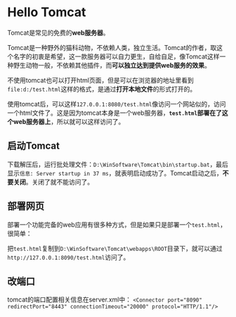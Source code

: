 # Hello Tomcat

Tomcat是常见的免费的**web服务器**。

Tomcat是一种野外的猫科动物，不依赖人类，独立生活。Tomcat的作者，取这个名字的初衷是希望，这一款服务器可以自力更生，自给自足，像Tomcat这样一种野生动物一般，不依赖其他插件，而**可以独立达到提供web服务的效果**。

不使用tomcat也可以打开html页面，但是可以在浏览器的地址里看到 `file:d:/test.html`这样的格式，是通过**打开本地文件**的形式打开的。

使用tomcat后，可以这样`127.0.0.1:8080/test.html`像访问一个网站似的，访问一个html文件了。这是因为tomcat本身是一个web服务器，**`test.html`部署在了这个web服务器上**，所以就可以这样访问了。

## 启动Tomcat

下载解压后，运行批处理文件：`D:\WinSoftware\Tomcat\bin\startup.bat`，最后显示`信息: Server startup in 37 ms`，就表明启动成功了。Tomcat启动之后，**不要关闭**。关闭了就不能访问了。

## 部署网页

部署一个功能完备的web应用有很多种方式，但是如果只是部署一个`test.html`，很简单：

把`test.html`复制到`D:\WinSoftware\Tomcat\webapps\ROOT`目录下，就可以通过`http://127.0.0.1:8090/test.html`访问了。

## 改端口

tomcat的端口配置相关信息在server.xml中：
`<Connector port="8090" redirectPort="8443" connectionTimeout="20000" protocol="HTTP/1.1"/>`